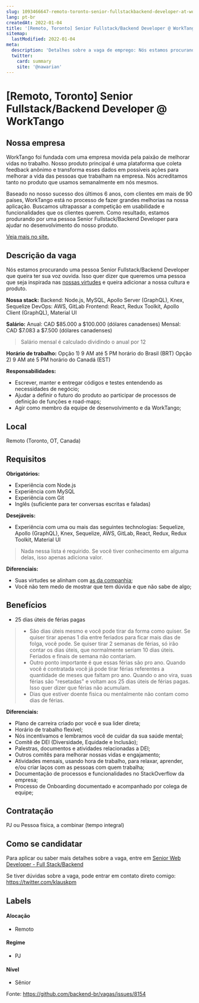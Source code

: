 ```yaml
---
slug: 1093466647-remoto-toronto-senior-fullstackbackend-developer-at-worktango
lang: pt-br
createdAt: 2022-01-04
title: '[Remoto, Toronto] Senior Fullstack/Backend Developer @ WorkTango - Vaga de Emprego'
sitemap:
  lastModified: 2022-01-04
meta:
  description: 'Detalhes sobre a vaga de emprego: Nós estamos procurando uma pessoa Senior Fullstack/Backend Developer que queira ter sua voz ouvida. Isso quer dizer que queremos uma pessoa que seja inspirada nas [nossas virtudes](https://worktango.com/worktango-virtues/) e queira adicionar a nossa cultura e produto. **Nossa stack:** Backend: Node.js, MySQL, Apollo Server (GraphQL), Knex, Sequelize DevOps: AWS, GitLab Frontend: React, Redux Toolkit, Apollo Client (GraphQL), Material UI **Salário:** Anual: CAD $85.000 a $100.000 (dólares canadenses) Mensal: CAD $7.083 a $7.500 (dólares canadenses) > Salário mensal é calculado dividindo o anual por 12 **Horário de trabalho:** Opção 1) 9 AM até 5 PM horário do Brasil (BRT) Opção 2) 9 AM até 5 PM horário do Canadá (EST) **Responsabilidades:** - Escrever, manter e entregar códigos e testes entendendo as necessidades de negócio; - Ajudar a definir o futuro do produto ao participar de processos de definição de funções e road-maps; - Agir como membro da equipe de desenvolvimento e da WorkTango;'
  twitter:
    card: summary
    site: '@nawarian'
---
```


# [Remoto, Toronto] Senior Fullstack/Backend Developer @ WorkTango

<!--
==================================================
Caso a vaga for remoto durante a pandemia informar no texto "Remoto durante o covid"
==================================================
-->
<!-- 
==================================================
POR FAVOR, SÓ POSTE SE A VAGA FOR PARA BACK-END!

Não faça distinção de gênero no título da vaga.

Use: "Back-End Developer" ao invés de 
"Desenvolvedor Back-End" \o/

Exemplo: `[São Paulo] Back-End Developer @ NOME DA EMPRESA`
==================================================
-->
<!--
==================================================
Caso a vaga for remoto durante a pandemia deixar a linha abaixo
==================================================
-->
>

## Nossa empresa

WorkTango foi fundada com uma empresa movida pela paixão de melhorar vidas no trabalho. Nosso produto principal é uma plataforma que coleta feedback anônimo e transforma esses dados em possíveis ações para melhorar a vida das pessoas que trabalham na empresa. Nós acreditamos tanto no produto que usamos semanalmente em nós mesmos.

Baseado no nosso sucesso dos últimos 6 anos, com clientes em mais de 90 países, WorkTango está no processo de fazer grandes melhorias na nossa aplicação. Buscamos ultrapassar a competição em usabilidade e funcionalidades que os clientes querem. Como resultado, estamos produrando por uma pessoa Senior Fullstack/Backend Developer para ajudar no desenvolvimento do nosso produto.

[Veja mais no site.](https://worktango.com/)

## Descrição da vaga

Nós estamos procurando uma pessoa Senior Fullstack/Backend Developer que queira ter sua voz ouvida. Isso quer dizer que queremos uma pessoa que seja inspirada nas [nossas virtudes](https://worktango.com/worktango-virtues/) e queira adicionar a nossa cultura e produto.

**Nossa stack:**
Backend: Node.js, MySQL, Apollo Server (GraphQL), Knex, Sequelize
DevOps: AWS, GitLab
Frontend: React, Redux Toolkit, Apollo Client (GraphQL), Material UI

**Salário:**
Anual: CAD $85.000 a $100.000 (dólares canadenses)
Mensal: CAD $7.083 a $7.500 (dólares canadenses)
> Salário mensal é calculado dividindo o anual por 12

**Horário de trabalho:**
Opção 1) 9 AM até 5 PM horário do Brasil (BRT)
Opção 2) 9 AM até 5 PM horário do Canadá (EST)

**Responsabilidades:**
- Escrever, manter e entregar códigos e testes entendendo as necessidades de negócio;
- Ajudar a definir o futuro do produto ao participar de processos de definição de funções e road-maps;
- Agir como membro da equipe de desenvolvimento e da WorkTango;

## Local

Remoto (Toronto, OT, Canada)

## Requisitos

**Obrigatórios:**
- Experiência com Node.js
- Experiência com MySQL
- Experiência com Git
- Inglês (suficiente para ter conversas escritas e faladas)

**Desejáveis:**
- Experiência com uma ou mais das seguintes technologias: Sequelize, Apollo (GraphQL), Knex, Sequelize, AWS, GitLab, React, Redux, Redux Toolkit, Material UI
> Nada nessa lista é requirido. Se você tiver conhecimento em alguma delas, isso apenas adiciona valor.

**Diferenciais:**
- Suas virtudes se alinham com [as da companhia](https://worktango.com/worktango-virtues/);
- Você não tem medo de mostrar que tem dúvida e que não sabe de algo;

## Benefícios

- 25 dias úteis de férias pagas
> - São dias úteis mesmo e você pode tirar da forma como quiser. Se quiser tirar apenas 1 dia entre feriados para ficar mais dias de folga, você pode. Se quiser tirar 2 semanas de férias, só irão contar os dias úteis, que normalmente seriam 10 dias úteis. Feriados e finais de semana não contariam.
> - Outro ponto importante é que essas férias são pro ano. Quando você é contratada você já pode tirar férias referentes a quantidade de meses que faltam pro ano. Quando o ano vira, suas férias são "resetadas" e voltam aos 25 dias úteis de férias pagas. Isso quer dizer que férias não acumulam.
> - Dias que estiver doente fisica ou mentalmente não contam como dias de férias.

**Diferenciais:**
- Plano de carreira criado por você e sua lider direta;
- Horário de trabalho flexível;
- Nós incentivamos e lembramos você de cuidar da sua saúde mental;
- Comitê de DEI (Diversidade, Equidade e Inclusão);
- Palestras, documentos e atividades relacionadas a DEI;
- Outros comitês para melhorar nossas vidas e engajamento;
- Atividades mensais, usando hora de trabalho, para relaxar, aprender, e/ou criar laços com as pessoas com quem trabalha;
- Documentação de processos e funcionalidades no StackOverflow da empresa;
- Processo de Onboarding documentado e acompanhado por colega de equipe;

## Contratação

PJ ou Pessoa física, a combinar (tempo integral)

## Como se candidatar

Para aplicar ou saber mais detalhes sobre a vaga, entre em [Senior Web Developer - Full Stack/Backend](https://worktangoteam.bamboohr.com/jobs/view.php?id=44&source=bamboohr)

Se tiver dúvidas sobre a vaga, pode entrar em contato direto comigo: https://twitter.com/klauskpm

## Labels
<!-- retire os labels que não fazem sentido à vaga -->

#### Alocação
- Remoto

#### Regime
- PJ

#### Nível
- Sênior

Fonte: https://github.com/backend-br/vagas/issues/8154